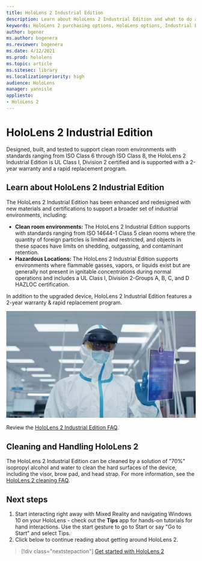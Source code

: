 ```yaml
---
title: HoloLens 2 Industrial Edition
description: Learn about HoloLens 2 Industrial Edition and what to do after getting one of your own.
keywords: HoloLens 2 purchasing options, HoloLens options, Industrial Edition
author: bgener
ms.author: bogenera
ms.reviewer: bogenera
ms.date: 4/12/2021
ms.prod: hololens
ms.topic: article
ms.sitesec: library
ms.localizationpriority: high
audience: HoloLens
manager: yannisle
appliesto:
- HoloLens 2
---
```


# HoloLens 2 Industrial Edition

Designed, built, and tested to support clean room environments with standards ranging from ISO Class 6 through ISO Class 8, the HoloLens 2 Industrial Edition is UL Class I, Division 2 certified and is supported with a 2-year warranty and a rapid replacement program.

## Learn about HoloLens 2 Industrial Edition

The HoloLens 2 Industrial Edition has been enhanced and redesigned with new materials and certifications to support a broader set of industrial environments, including:

- **Clean room environments:** The HoloLens 2 Industrial Edition supports with standards ranging from ISO 14644-1 Class 5 clean rooms where the quantity of foreign particles is limited and restricted, and objects in these spaces have limits on shedding, outgassing, and contaminant retention.
- **Hazardous Locations:** The HoloLens 2 Industrial Edition supports environments where flammable gasses, vapors, or liquids exist but are generally not present in ignitable concentrations during normal operations and includes a UL Class I, Division 2-Groups A, B, C, and D HAZLOC certification.

In addition to the upgraded device, HoloLens 2 Industrial Edition features a 2-year warranty & rapid replacement program.

![Industrial Edition used in a clean room](./images/ie-small-pic.png)

Review the [HoloLens 2 Industrial Edition FAQ](hololens2-industrial-edition-faq.md).

## Cleaning and Handling HoloLens 2

The HoloLens 2 Industrial Edition can be cleaned by a solution of "70%" isopropyl alcohol and water to clean the hard surfaces of the device, including the visor, brow pad, and head strap. For more information, see the [HoloLens 2 cleaning FAQ](/hololens/hololens2-maintenance).

## Next steps

1. Start interacting right away with Mixed Reality and navigating Windows 10 on your HoloLens - check out the **Tips** app for hands-on tutorials for hand interactions. Use the start gesture to go to Start or say "Go to Start" and select Tips.
1. Click below to continue reading about getting around HoloLens 2.

> [!div class="nextstepaction"]
> [Get started with HoloLens 2](hololens2-basic-usage.md)